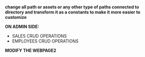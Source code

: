 

__change all path or assets or any other type of paths connected to directory and transform it as a constants to make it more easier to customize__

__ON ADMIN SIDE:__
- SALES CRUD OPERATIONS
- EMPLOYEES CRUD OPERATIONS 

__MODIFY THE WEBPAGE2__